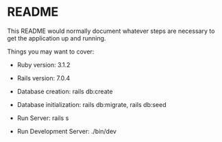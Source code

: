# README

This README would normally document whatever steps are necessary to get the
application up and running.

Things you may want to cover:

* Ruby version: 3.1.2

* Rails version: 7.0.4

* Database creation: rails db:create

* Database initialization: rails db:migrate, rails db:seed

* Run Server: rails s

* Run Development Server: ./bin/dev